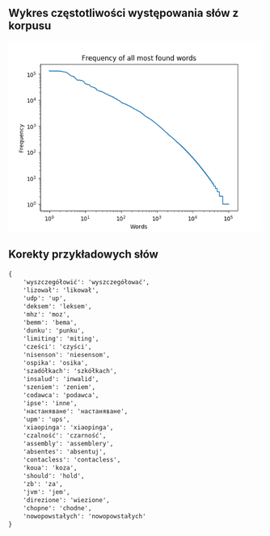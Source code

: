 ## Wykres częstotliwości występowania słów z korpusu
![Wykres znajduje się w pliku hist.png](./hist.png)


## Korekty przykładowych słów
```
{
    'wyszczegółowić': 'wyszczegółować', 
    'lizował': 'likował', 
    'udp': 'up', 
    'deksem': 'leksem', 
    'mhz': 'moz', 
    'bemm': 'bema', 
    'dunku': 'punku', 
    'limiting': 'miting', 
    'cześci': 'czyści', 
    'nisenson': 'niesensom', 
    'ospika': 'osika', 
    'szadółkach': 'szkółkach', 
    'insalud': 'inwalid', 
    'szeniem': 'zeniem', 
    'codawca': 'podawca', 
    'ipse': 'inne', 
    'настаняване': 'настаняване', 
    'upm': 'ups', 
    'xiaopinga': 'xiaopinga', 
    'czalność': 'czarność', 
    'assembly': 'assemblery', 
    'absentes': 'absentuj', 
    'contacless': 'contacless', 
    'koua': 'koza', 
    'should': 'hold', 
    'zb': 'za', 
    'jvm': 'jem', 
    'direzione': 'wiezione', 
    'chopne': 'chodne', 
    'nowopowstałych': 'nowopowstałych'
}
```

